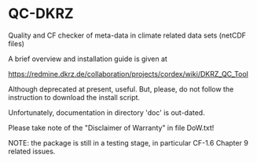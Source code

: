QC-DKRZ
=======

Quality and CF checker of meta-data in climate related data sets (netCDF files)

A brief overview and installation guide is given at

https://redmine.dkrz.de/collaboration/projects/cordex/wiki/DKRZ_QC_Tool

Although deprecated at present, useful. But, please, do not follow
the instruction to download the install script.

Unfortunately, documentation in directory 'doc' is out-dated.

Please take note of the "Disclaimer of Warranty" in file DoW.txt!

NOTE: the package is still in a testing stage, in particular CF-1.6 Chapter 9
related issues.

